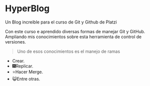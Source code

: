 # HyperBlog
Un Blog increible para el curso de Git y Github de Platzi

Con este curso e aprendido diversas formas de manejar Git y GitHub.
Ampliando mis conocimientos sobre esta herramienta de control de versiones.
>Uno de esos conocimientos es el manejo de ramas
* Crear.
* 🎆Replicar.
* ⭐Hacer Merge.
* 😺Entre otras.
